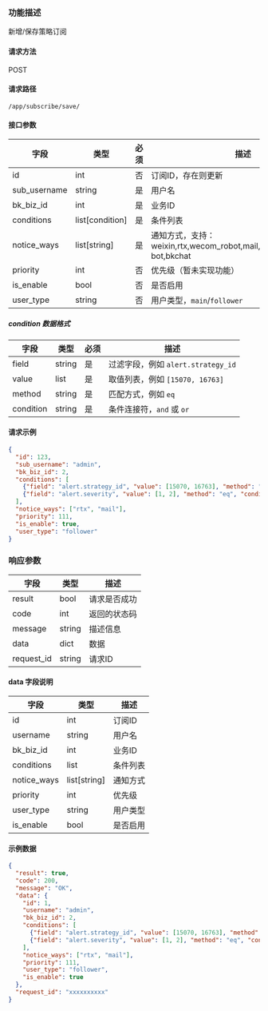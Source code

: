 ### 功能描述

新增/保存策略订阅

#### 请求方法

POST

#### 请求路径

`/app/subscribe/save/`

#### 接口参数

| 字段         | 类型              | 必须 | 描述                     |
|------------|-----------------|----|------------------------|
| id         | int             | 否  | 订阅ID，存在则更新             |
| sub_username   | string          | 是  | 用户名                    |
| bk_biz_id  | int             | 是  | 业务ID                   |
| conditions | list[condition] | 是  | 条件列表                   |
| notice_ways| list[string]    | 是  | 通知方式，支持：weixin,rtx,wecom_robot,mail,sms,voice,wxwork-bot,bkchat               |
| priority   | int             | 否  | 优先级（暂未实现功能）            |
| is_enable  | bool            | 否  | 是否启用                   |
| user_type  | string          | 否  | 用户类型，`main`/`follower` |

##### condition 数据格式

| 字段       | 类型        | 必须 | 描述                                 |
|----------|-----------|----|------------------------------------|
| field    | string    | 是  | 过滤字段，例如 `alert.strategy_id`         |
| value    | list      | 是  | 取值列表，例如 `[15070, 16763]`            |
| method   | string    | 是  | 匹配方式，例如 `eq`                   |
| condition| string    | 是  | 条件连接符，`and` 或 `or`                 |

#### 请求示例

```json
{
  "id": 123,
  "sub_username": "admin",
  "bk_biz_id": 2,
  "conditions": [
    {"field": "alert.strategy_id", "value": [15070, 16763], "method": "eq", "condition": "and"},
    {"field": "alert.severity", "value": [1, 2], "method": "eq", "condition": "and"}
  ],
  "notice_ways": ["rtx", "mail"],
  "priority": 111,
  "is_enable": true,
  "user_type": "follower"
}
```

### 响应参数

| 字段       | 类型   | 描述         |
|----------|------|------------|
| result   | bool | 请求是否成功     |
| code     | int  | 返回的状态码     |
| message  | string | 描述信息       |
| data     | dict | 数据         |
| request_id | string | 请求ID       |

#### data 字段说明

| 字段         | 类型           | 描述           |
|------------|--------------|--------------|
| id         | int          | 订阅ID         |
| username   | string       | 用户名          |
| bk_biz_id  | int          | 业务ID         |
| conditions | list         | 条件列表         |
| notice_ways| list[string] | 通知方式         |
| priority   | int          | 优先级          |
| user_type  | string       | 用户类型         |
| is_enable  | bool         | 是否启用         |

#### 示例数据

```json
{
  "result": true,
  "code": 200,
  "message": "OK",
  "data": {
    "id": 1,
    "username": "admin",
    "bk_biz_id": 2,
    "conditions": [
      {"field": "alert.strategy_id", "value": [15070, 16763], "method": "eq", "condition": "and"},
      {"field": "alert.severity", "value": [1, 2], "method": "eq", "condition": "and"}
    ],
    "notice_ways": ["rtx", "mail"],
    "priority": 111,
    "user_type": "follower",
    "is_enable": true
  },
  "request_id": "xxxxxxxxxx"
}
```


